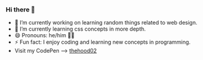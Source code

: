 ### Hi there 👋

- 🔭 I’m currently working on learning random things related to web design.
- 🌱 I’m currently learning css concepts in more depth.
- 😄 Pronouns: he/him 🙋‍♂️
- ⚡ Fun fact: I enjoy coding and learning new concepts in programming.
- Visit my CodePen --> [thehood02](https://codepen.io/thehood02)



<!--
**TheHood02/thehood02** is a ✨ _special_ ✨ repository because its `README.md` (this file) appears on your GitHub profile.

Here are some ideas to get you started:

- 🔭 I’m currently working on ...
- 🌱 I’m currently learning ...
- 👯 I’m looking to collaborate on ...
- 🤔 I’m looking for help with ...
- 💬 Ask me about ...
- 📫 How to reach me: ...
- 😄 Pronouns: ...
- ⚡ Fun fact: ...
-->
